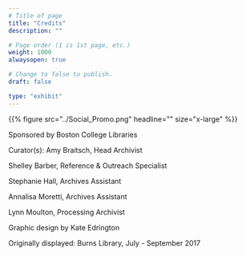 ```yaml
---
# Title of page
title: "Credits"
description: ""

# Page order (1 is 1st page, etc.)
weight: 1000
alwaysopen: true

# Change to false to publish.
draft: false

type: "exhibit"
---
```


{{% figure src="../Social_Promo.png" headline="" size="x-large" %}}

Sponsored by Boston College Libraries

Curator(s): Amy Braitsch, Head Archivist

Shelley Barber, Reference & Outreach Specialist

Stephanie Hall, Archives Assistant

Annalisa Moretti, Archives Assistant

Lynn Moulton, Processing Archivist

Graphic design by Kate Edrington

Originally displayed: Burns Library, July - September 2017
